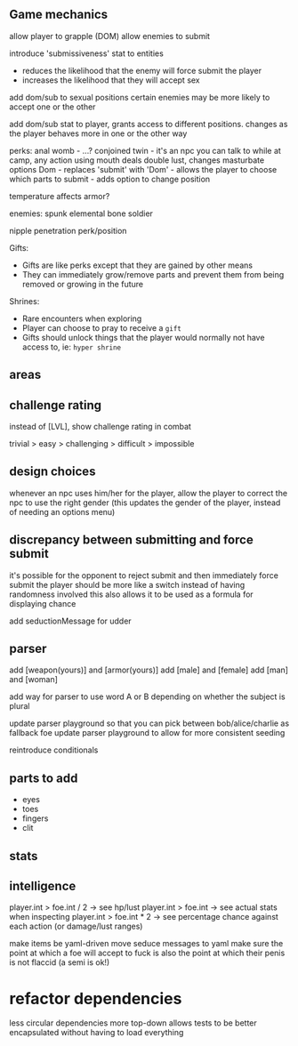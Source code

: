 ## Game mechanics

allow player to grapple (DOM)
allow enemies to submit

introduce 'submissiveness' stat to entities

- reduces the likelihood that the enemy will force submit the player
- increases the likelihood that they will accept sex

add dom/sub to sexual positions
certain enemies may be more likely to accept one or the other

add dom/sub stat to player, grants access to different positions. changes as the player behaves more in one or the other way

perks:
anal womb - ...?
conjoined twin - it's an npc you can talk to while at camp, any action using mouth deals double lust, changes masturbate options
Dom - replaces 'submit' with 'Dom' - allows the player to choose which parts to submit - adds option to change position

temperature affects armor?

enemies:
spunk elemental
bone soldier

nipple penetration perk/position

Gifts:

- Gifts are like perks except that they are gained by other means
- They can immediately grow/remove parts and prevent them from being removed or growing in the future

Shrines:

- Rare encounters when exploring
- Player can choose to pray to receive a `gift`
- Gifts should unlock things that the player would normally not have access to, ie: `hyper shrine`

## areas

## challenge rating

instead of [LVL], show challenge rating in combat

trivial > easy > challenging > difficult > impossible

## design choices

whenever an npc uses him/her for the player, allow the player to correct the npc to use the right gender (this updates the gender of the player, instead of needing an options menu)

## discrepancy between submitting and force submit

it's possible for the opponent to reject submit and then immediately force submit the player
should be more like a switch instead of having randomness involved
this also allows it to be used as a formula for displaying chance

add seductionMessage for udder

## parser

add [weapon(yours)] and [armor(yours)]
add [male] and [female]
add [man] and [woman]

add way for parser to use word A or B depending on whether the subject is plural

update parser playground so that you can pick between bob/alice/charlie as fallback foe
update parser playground to allow for more consistent seeding

reintroduce conditionals

## parts to add

- eyes
- toes
- fingers
- clit

## stats

## intelligence

player.int > foe.int / 2 -> see hp/lust
player.int > foe.int -> see actual stats when inspecting
player.int > foe.int \* 2 -> see percentage chance against each action (or damage/lust ranges)

make items be yaml-driven
move seduce messages to yaml
make sure the point at which a foe will accept to fuck is also the point at which their penis is not flaccid (a semi is ok!)

# refactor dependencies

less circular dependencies
more top-down
allows tests to be better encapsulated without having to load everything
